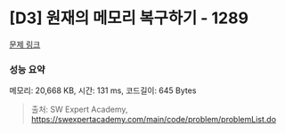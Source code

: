 # [D3] 원재의 메모리 복구하기 - 1289 

[문제 링크](https://swexpertacademy.com/main/code/problem/problemDetail.do?contestProbId=AV19AcoKI9sCFAZN) 

### 성능 요약

메모리: 20,668 KB, 시간: 131 ms, 코드길이: 645 Bytes



> 출처: SW Expert Academy, https://swexpertacademy.com/main/code/problem/problemList.do